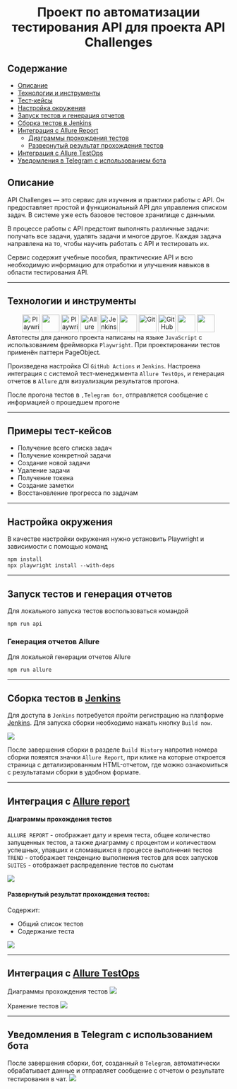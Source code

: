 <h1 align="center">Проект по автоматизации тестирования API для проекта API Challenges </h1> 

## Содержание
+ [Описание](#Описание)
+ [Технологии и инструменты](#Технологии-и-инструменты)
+ [Тест-кейсы](#Примеры-тест-кейсов)
+ [Настройка окружения](#Настройка-окружения)
+ [Запуск тестов и генерация отчетов](#Запуск-тестов-и-генерация-отчетов)
+ [Cборка тестов в Jenkins](#Cборка-тестов-в-Jenkins)
+ [Интеграция с Allure Report](#интеграция-с-allure-report)
    + [Диаграммы прохождения тестов](#Диаграммы-прохождения-тестов)
    + [Развернутый результат прохождения тестов](#Развернутый-результат-прохождения-тестов)
+ [Интеграция с Allure TestOps](#Интеграция-с-Allure-TestOps)
+ [Уведомления в Telegram с использованием бота](#Уведомления-в-Telegram-с-использованием-бота)

## Описание
API Challenges — это сервис для изучения и практики работы с API. Он предоставляет простой и функциональный API для управления списком задач. В системе уже есть базовое тестовое хранилище с данными.  

В процессе работы с API предстоит выполнять различные задачи: получать все задачи, удалять задачи и многое другое. Каждая задача направлена на то, чтобы научить работать с API и тестировать их.  

Сервис содержит учебные пособия, практические API и всю необходимую информацию для отработки и улучшения навыков в области тестирования API.
______
## Технологии и инструменты
<div align="center">
  <img src="https://github.com/devicons/devicon/blob/master/icons/playwright/playwright-original.svg" title="Playwright" **alt="Playwright" width="40" height="40"/>
  <img src="https://i.giphy.com/media/v1.Y2lkPTc5MGI3NjExY2hhc3JqaDgyN3JibTdnaG5najE5bGthcWw3YWpiZmtjNDNyNW9leCZlcD12MV9pbnRlcm5hbF9naWZfYnlfaWQmY3Q9Zw/SvFocn0wNMx0iv2rYz/giphy.gif" width="40"/>
  <img src="https://github.com/devicons/devicon/blob/master/icons/playwright/playwright-original.svg" title="Playwright" **alt="Playwright" width="40" height="40"/>
  <img src="https://github.com/allure-framework/allure2/blob/main/.idea/icon.png" title="Allure Report" **alt="Allure Report" width="40" height="40"/>
  <img src="https://github.com/devicons/devicon/blob/master/icons/jenkins/jenkins-original.svg" title="Jenkins" **alt="Jenkins" width="40" height="40"/>
  <img src="https://softfinder.ru/upload/styles/logo/public/logo/logo-2605.png?itok=vqVq1c7j" width="40" height="40"/>
  <img src="https://github.com/devicons/devicon/blob/master/icons/git/git-original.svg" title="Git" **alt="Git" width="40" height="40"/>
  <img src="https://i.giphy.com/media/v1.Y2lkPTc5MGI3NjExMDdrcXF4am14YWVxeGp4MnJmMThjOThpcjQ5Zm50bXc3dHRyaXY5ZCZlcD12MV9pbnRlcm5hbF9naWZfYnlfaWQmY3Q9Zw/du3J3cXyzhj75IOgvA/giphy.gif" title="GitHub" **alt="GitHub" width="40" height="40"/>
  <img src="https://i.giphy.com/media/v1.Y2lkPTc5MGI3NjExZWVleDFxZzBoZThhd2dxZXI3MXFycm82MTBiczJnYmdqaDJ0eXRhbyZlcD12MV9pbnRlcm5hbF9naWZfYnlfaWQmY3Q9cw/ZcdZ7ldgeIhfesqA6E/giphy.gif" width="40" height="40"/>
  <img src="https://fakerjs.dev/logo.svg" width="40" height="40"/>
</div>
Автотесты для данного проекта написаны на языке <code>JavaScript</code> с использованием фреймворка <code>Playwright</code>. При проектировании тестов применён паттерн PageObject.

Произведена настройка CI <code>GitHub Actions</code> и <code>Jenkins</code>. Настроена интеграция с системой тест-менеджмента <code>Allure TestOps</code>, и генерация отчетов в <code>Allure</code> для визуализации результатов прогона.

После прогона тестов в <code>,Telegram бот</code>, отправляется сообщение с информацией о прошедшем прогоне
_____
## Примеры тест-кейсов

  - Получение всего списка задач
  - Получение конкретной задачи
  - Создание новой задачи
  - Удаление задачи
  - Получение токена
  - Создание заметки
  - Восстановление прогресса по задачам
_____
## Настройка окружения

В качестве настройки окружения нужно установить Playwright и зависимости с помощью команд

```
npm install
npx playwright install --with-deps
```
____
## Запуск тестов и генерация отчетов
Для локального запуска тестов воспользоваться командой

```
npm run api
```

### Генерация отчетов Allure 

Для локальной генерации отчетов Allure
```
npm run allure
```
_____
## Cборка тестов в <b><a target="_blank" href="https://jenkins.autotests.cloud/job/001-maricherkasskaya-jsPlaywrightFinalProjectAPI/">Jenkins</a></b>
Для доступа в <code>Jenkins</code> потребуется пройти регистрацию на платформе [Jenkins](https://jenkins.autotests.cloud/). Для запуска сборки необходимо нажать кнопку <code>Build now</code>.

<img src="/media/Jenkins_API.png">

После завершения сборки в разделе <code>Build History</code> напротив номера сборки появятся значки <code>Allure Report</code>, при клике на которые откроется страница с детализированным HTML-отчетом, где можно ознакомиться с результатами сборки в удобном формате.
_____
## Интеграция с <b><a target="_blank" href="https://jenkins.autotests.cloud/job/001-maricherkasskaya-jsPlaywrightFinalProjectAPI/11/allure/">Allure report</a></b>
#### Диаграммы прохождения тестов
`ALLURE REPORT` - отображает дату и время теста, общее количество запущенных тестов, а также диаграмму с процентом и количеством успешных, упавших и сломавшихся в процессе выполнения тестов <br/>
`TREND` - отображает тенденцию выполнения тестов для всех запусков <br/>
`SUITES` - отображает распределение тестов по сьютам <br/>

<img src="/media/allure_overview_API.png">

#### Развернутый результат прохождения тестов:
Содержит:
- Общий список тестов
- Содержание теста
<img src="/media/allure_API.png">

______
## Интеграция с <b><a target="_blank" href="https://allure.autotests.cloud/project/4525/dashboards">Allure TestOps</a></b>

Диаграммы прохождения тестов
<img src="/media/TestOps_dashboard_API.png">

Хранение тестов
<img src="/media/TestOps_test _API.png">

_______
## Уведомления в Telegram с использованием бота

После завершения сборки, бот, созданный в <code>Telegram</code>, автоматически обрабатывает данные и отправляет сообщение с отчетом о результате тестирования в чат.
<img src="/media/telegram_API.png">